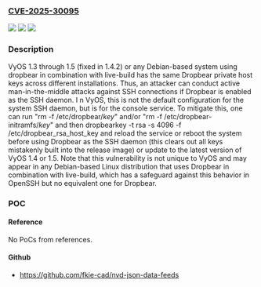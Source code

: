 ### [CVE-2025-30095](https://cve.mitre.org/cgi-bin/cvename.cgi?name=CVE-2025-30095)
![](https://img.shields.io/static/v1?label=Product&message=n%2Fa&color=blue)
![](https://img.shields.io/static/v1?label=Version&message=n%2Fa&color=blue)
![](https://img.shields.io/static/v1?label=Vulnerability&message=n%2Fa&color=brighgreen)

### Description

VyOS 1.3 through 1.5 (fixed in 1.4.2) or any Debian-based system using dropbear in combination with live-build has the same Dropbear private host keys across different installations. Thus, an attacker can conduct active man-in-the-middle attacks against SSH connections if Dropbear is enabled as the SSH daemon. I n VyOS, this is not the default configuration for the system SSH daemon, but is for the console service. To mitigate this, one can run "rm -f /etc/dropbear/*key*" and/or "rm -f /etc/dropbear-initramfs/*key*" and then dropbearkey -t rsa -s 4096 -f /etc/dropbear_rsa_host_key and reload the service or reboot the system before using Dropbear as the SSH daemon (this clears out all keys mistakenly built into the release image) or update to the latest version of VyOS 1.4 or 1.5. Note that this vulnerability is not unique to VyOS and may appear in any Debian-based Linux distribution that uses Dropbear in combination with live-build, which has a safeguard against this behavior in OpenSSH but no equivalent one for Dropbear.

### POC

#### Reference
No PoCs from references.

#### Github
- https://github.com/fkie-cad/nvd-json-data-feeds


